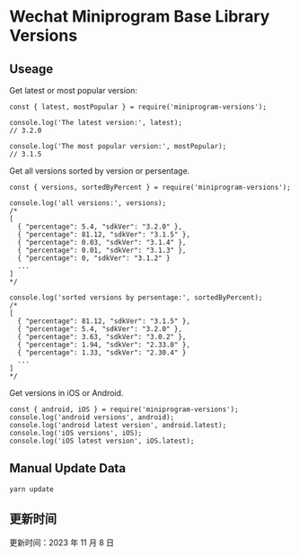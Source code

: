 
# Wechat Miniprogram Base Library Versions

## Useage

Get latest or most popular version:

```;
const { latest, mostPopular } = require('miniprogram-versions');

console.log('The latest version:', latest);
// 3.2.0

console.log('The most popular version:', mostPopular);
// 3.1.5

```

Get all versions sorted by version or persentage.

```
const { versions, sortedByPercent } = require('miniprogram-versions');

console.log('all versions:', versions);
/*
[
  { "percentage": 5.4, "sdkVer": "3.2.0" },
  { "percentage": 81.12, "sdkVer": "3.1.5" },
  { "percentage": 0.03, "sdkVer": "3.1.4" },
  { "percentage": 0.01, "sdkVer": "3.1.3" },
  { "percentage": 0, "sdkVer": "3.1.2" }
  ...
]
*/

console.log('sorted versions by persentage:', sortedByPercent);
/*
[
  { "percentage": 81.12, "sdkVer": "3.1.5" },
  { "percentage": 5.4, "sdkVer": "3.2.0" },
  { "percentage": 3.63, "sdkVer": "3.0.2" },
  { "percentage": 1.94, "sdkVer": "2.33.0" },
  { "percentage": 1.33, "sdkVer": "2.30.4" }
  ...
]
*/
```

Get versions in iOS or Android.

```
const { android, iOS } = require('miniprogram-versions');
console.log('android versions', android);
console.log('android latest version', android.latest);
console.log('iOS versions', iOS);
console.log('iOS latest version', iOS.latest);
```

## Manual Update Data

```
yarn update
```

## 更新时间

更新时间：2023 年 11 月 8 日
